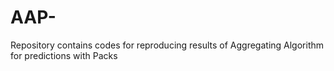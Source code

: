 # AAP-
Repository contains codes for reproducing results of Aggregating Algorithm for predictions with Packs
